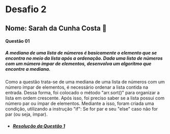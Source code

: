 # Desafio 2
## Nome: Sarah da Cunha Costa 🌸
#### Questão 01
##### A mediana de uma lista de números é basicamente o elemento que se encontra no meio da lista após a ordenação. Dada uma lista de números com um número ímpar de elementos, desenvolva um algoritmo que encontre a mediana.
Como a questão trata-se de uma mediana de uma lista de números com um número ímpar de elementos, é necessário ordenar a lista contida na entrada. Dessa forma, foi colocado o método "arr.sort()" para organizar a lista em ordem crescente. Após isso, foi preciso saber se a lista possui com número par ou ímpar de elementos. Mediante a isso, foram criada uma condição, utilizando a instrução "if": Se for par e seu "else" caso não for par (ou seja, ímpar).
* ##### [**Resolução da Questão 1**](https://replit.com/join/tojicnduic-sarahcosta2)
